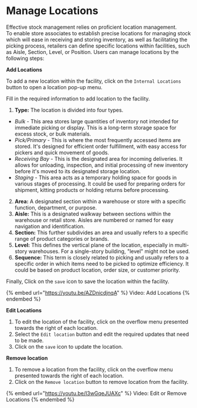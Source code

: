 # Manage Locations

Effective stock management relies on proficient location management.\
To enable store associates to establish precise locations for managing stock which will ease in receiving and storing inventory, as well as facilitating the picking process, ​​retailers can define specific locations within facilities, such as Aisle, Section, Level, or Position. Users can manage locations by the following steps:

**Add Locations**

To add a new location within the facility, click on the `Internal Locations` button to open a location pop-up menu.

Fill in the required information to add location to the facility.

1. **Type:** The location is divided into four types.

* _Bulk_ - This area stores large quantities of inventory not intended for immediate picking or display. This is a long-term storage space for excess stock, or bulk materials.
* _Pick/Primary_ - This is where the most frequently accessed items are stored. It's designed for efficient order fulfillment, with easy access for pickers and quick movement of goods.
* _Receiving Bay_ - This is the designated area for incoming deliveries. It allows for unloading, inspection, and initial processing of new inventory before it's moved to its designated storage location.
* _Staging_ - This area acts as a temporary holding space for goods in various stages of processing. It could be used for preparing orders for shipment, kitting products or holding returns before processing.

2. **Area:** A designated section within a warehouse or store with a specific function, department, or purpose.
3. **Aisle:** This is a designated walkway between sections within the warehouse or retail store. Aisles are numbered or named for easy navigation and identification.
4. **Section:** This further subdivides an area and usually refers to a specific range of product categories or brands.
5. **Level:** This defines the vertical plane of the location, especially in multi-story warehouses. For a single-story building, "level" might not be used.
6. **Sequence:** This term is closely related to picking and usually refers to a specific order in which items need to be picked to optimize efficiency. It could be based on product location, order size, or customer priority.

Finally, Click on the `save` icon to save the location within the facility.

{% embed url="https://youtu.be/AZDnicdjnqA" %}
Video: Add Locations
{% endembed %}

**Edit Locations**

1. To edit the location of the facility, click on the overflow menu presented towards the right of each location.
2. Select the `Edit location` button and edit the required updates that need to be made.
3. Click on the `save` icon to update the location.

**Remove location**

1. To remove a location from the facility, click on the overflow menu presented towards the right of each location.
2. Click on the `Remove location` button to remove location from the facility.

{% embed url="https://youtu.be/I3wGqeJUAXc" %}
Video: Edit or Remove Locations
{% endembed %}

